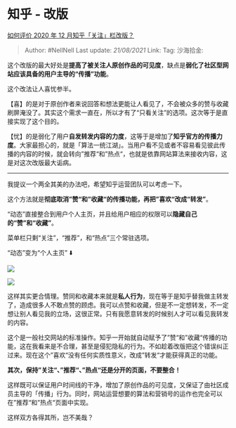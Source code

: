# 知乎 - 改版
[如何评价 2020 年 12 月知乎「关注」栏改版？](https://www.zhihu.com/question/435293923/answer/1632498918)

> Author: #NellNell
> Last update: *21/08/2021*
> Link:
> Tag:
> 沙海拾金:

这个改版的最大好处是**提高了被关注人原创作品的可见度**，缺点是**弱化了社区型网站应该具备的用户主导的“传播”功能**。

这个改法让人喜忧参半。

【喜】的是对于原创作者来说回答和想法更能让人看见了，不会被众多的赞与收藏刷屏淹没了。其实这个需求一直在，所以才有了“只看关注”的选项。这次等于是直接实现了这个目的。

【忧】的是弱化了用户**自发转发内容的力度**，这等于是增加了**知乎官方的传播力度**。大家最担心的，就是「算法一统江湖」。当用户看不见或者不容易看见彼此传播的内容的时候，就会转向”推荐“和”热点“，也就是依靠网站算法来接收内容，这是对这次改版最大诟病。

---

我提议一个两全其美的办法吧，希望知乎运营团队可以考虑一下。

这个方法就是**彻底取消”赞“和”收藏“的传播功能，再把”喜欢“改成“转发”**。

“动态”直接整合到用户个人主页，并且给用户相应的权限可以**隐藏自己的“赞”和“收藏”**。

菜单栏只剩“关注”，“推荐”，和“热点”三个常驻选项。

“动态”变为“个人主页” ⬇️

![](https://pic2.zhimg.com/50/v2-521cc4fc804ecabc0d943d273f61bba5_720w.jpg?source=c8b7c179)

![](https://pic2.zhimg.com/80/v2-521cc4fc804ecabc0d943d273f61bba5_720w.jpg?source=c8b7c179)

这样其实更合情理。赞同和收藏本来就是**私人行为**，现在等于是知乎替我做主转发了，造成很多人不敢点赞的顾虑。我可以点赞和收藏，但是不一定想转发，不一定想让别人看见我的立场，这很正常。只有我愿意转发的时候别人才可以看见我转发的内容。

这个是一般社交网站的标准操作。知乎一开始就自动赋予了”赞“和”收藏“传播的功能，这在我看来是不合理，甚至是侵犯隐私的行为。不如趁着改版把这个错误纠正过来。现在这个”喜欢“没有任何实质性意义，改成”转发“才能获得真正的功能。

**其次，保持”关注“、”推荐“、”热点“还是分开的页面，不要整合！**

这样既可以保证用户时间线的干净，增加了原创作品的可见度，又保证了由社区成员主导的「传播」行为。同时，网站运营想要的算法和营销号的运作也完全可以在”推荐“和”热点“页面中实现。

这样双方各得其所，岂不美哉？
